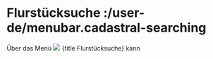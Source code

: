 # Flurstücksuche :/user-de/menubar.cadastral-searching

Über das Menü ![](gbd-icon-flurstuecksuche-01.svg) {title Flurstücksuche} kann 
